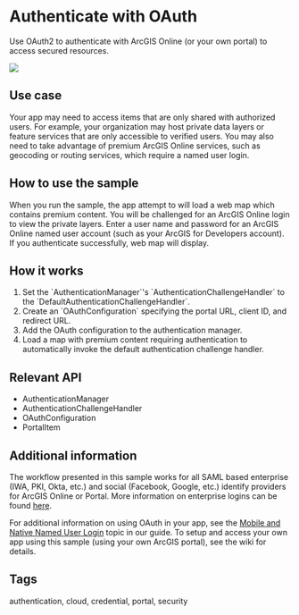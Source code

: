 <h1>Authenticate with OAuth</h1>

<p>Use OAuth2 to authenticate with ArcGIS Online (or your own portal) to access secured resources.</p>

<p><img src="AuthenticateWithOAuth.png"/></p>

<h2>Use case</h2>

<p>Your app may need to access items that are only shared with authorized users. For example, your organization may host private data layers or feature services that are only accessible to verified users. You may also need to take advantage of premium ArcGIS Online services, such as geocoding or routing services, which require a named user login.</p>

<h2>How to use the sample</h2>

<p>When you run the sample, the app attempt to will load a web map which contains premium content. You will be challenged for an ArcGIS Online login to view the private layers. Enter a user name and password for an ArcGIS Online named user account (such as your ArcGIS for Developers account). If you authenticate successfully, web map will display.</p>

<h2>How it works</h2>

<ol>
   <li> Set the `AuthenticationManager`'s `AuthenticationChallengeHandler` to the `DefaultAuthenticationChallengeHandler`.</li> 
    <li> Create an `OAuthConfiguration` specifying the portal URL, client ID, and redirect URL.</li> 
    <li> Add the OAuth configuration to the authentication manager.</li> 
    <li> Load a map with premium content requiring authentication to automatically invoke the default authentication challenge handler.</li> 
</ol>

<h2>Relevant API</h2>

<ul>
  <li>AuthenticationManager</li>
  <li>AuthenticationChallengeHandler</li>
  <li>OAuthConfiguration</li>
  <li>PortalItem</li>
</ul>

<h2>Additional information</h2>

<p>The workflow presented in this sample works for all SAML based enterprise (IWA, PKI, Okta, etc.) and social (Facebook, Google, etc.) identify providers for ArcGIS Online or Portal. More information on enterprise logins can be found <a href="https://doc.arcgis.com/en/arcgis-online/administer/enterprise-logins.htm">here</a>.</p>

<p>For additional information on using OAuth in your app, see the <a href="https://developers.arcgis.com/documentation/core-concepts/security-and-authentication/mobile-and-native-user-logins/">Mobile and Native Named User Login</a> topic in our guide. To setup and access your own app using this sample (using your own ArcGIS portal), see the wiki for details.</p>

<h2>Tags</h2>

<p>authentication, cloud, credential, portal, security</p>